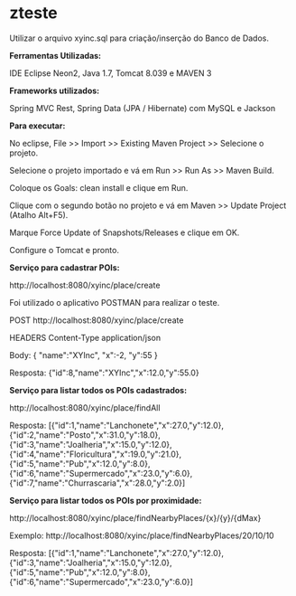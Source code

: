 # zteste

Utilizar o arquivo xyinc.sql para criação/inserção do Banco de Dados.

<b>Ferramentas Utilizadas:</b>

IDE Eclipse Neon2, 
Java 1.7, 
Tomcat 8.039 e 
MAVEN 3

<b>Frameworks utilizados:</b>

Spring MVC Rest, 
Spring Data (JPA / Hibernate) com MySQL e 
Jackson

<b>Para executar:</b>

No eclipse, File >> Import >> Existing Maven Project >> Selecione o projeto.

Selecione o projeto importado e vá em Run >> Run As >> Maven Build.

Coloque os Goals: clean install e clique em Run.

Clique com o segundo botão no projeto e vá em Maven >> Update Project (Atalho Alt+F5).

Marque Force Update of Snapshots/Releases e clique em OK.

Configure o Tomcat e pronto.

<b>Serviço para cadastrar POIs:</b>

http://localhost:8080/xyinc/place/create

Foi utilizado o aplicativo POSTMAN para realizar o teste.

POST http://localhost:8080/xyinc/place/create

HEADERS Content-Type application/json

Body: {	"name":"XYInc",	"x":-2,	"y":55 }

Resposta: {"id":8,"name":"XYInc","x":12.0,"y":55.0}

<b>Serviço para listar todos os POIs cadastrados:</b>

http://localhost:8080/xyinc/place/findAll

Resposta: [{"id":1,"name":"Lanchonete","x":27.0,"y":12.0},{"id":2,"name":"Posto","x":31.0,"y":18.0},{"id":3,"name":"Joalheria","x":15.0,"y":12.0},{"id":4,"name":"Floricultura","x":19.0,"y":21.0},{"id":5,"name":"Pub","x":12.0,"y":8.0},{"id":6,"name":"Supermercado","x":23.0,"y":6.0},{"id":7,"name":"Churrascaria","x":28.0,"y":2.0}]

<b>Serviço para listar todos os POIs por proximidade:</b>

http://localhost:8080/xyinc/place/findNearbyPlaces/{x}/{y}/{dMax}

Exemplo: http://localhost:8080/xyinc/place/findNearbyPlaces/20/10/10

Resposta: [{"id":1,"name":"Lanchonete","x":27.0,"y":12.0},{"id":3,"name":"Joalheria","x":15.0,"y":12.0},{"id":5,"name":"Pub","x":12.0,"y":8.0},{"id":6,"name":"Supermercado","x":23.0,"y":6.0}]
